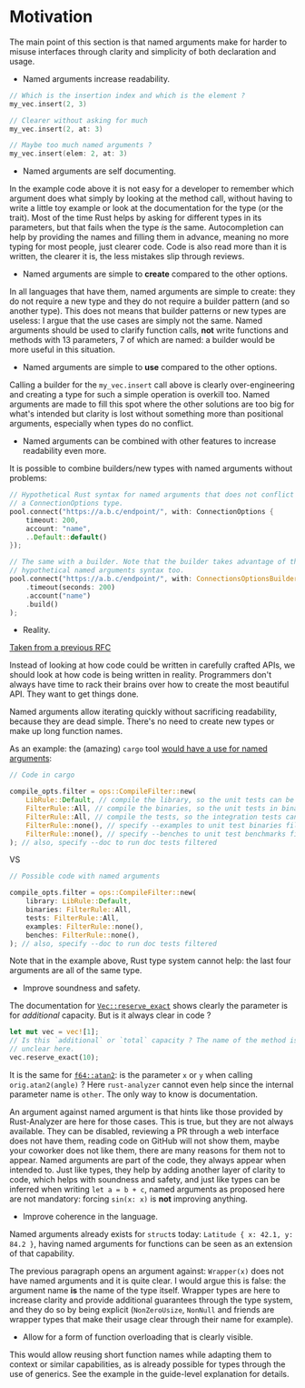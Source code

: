 # Motivation

The main point of this section is that named arguments make for harder to misuse interfaces through
clarity and simplicity of both declaration and usage.

- Named arguments increase readability.

```swift
// Which is the insertion index and which is the element ?
my_vec.insert(2, 3)

// Clearer without asking for much
my_vec.insert(2, at: 3)

// Maybe too much named arguments ?
my_vec.insert(elem: 2, at: 3)
```

- Named arguments are self documenting.

In the example code above it is not easy for a developer to remember which argument does what simply
by looking at the method call, without having to write a little toy example or look at the
documentation for the type (or the trait). Most of the time Rust helps by asking for different types
in its parameters, but that fails when the type _is_ the same. Autocompletion can help by providing
the names and filling them in advance, meaning no more typing for most people, just clearer code.
Code is also read more than it is written, the clearer it is, the less mistakes slip through
reviews.

- Named arguments are simple to **create** compared to the other options.

In all languages that have them, named arguments are simple to create: they do not require a new
type and they do not require a builder pattern (and so another type). This does not means that
builder patterns or new types are useless: I argue that the use cases are simply not the same. Named
arguments should be used to clarify function calls, **not** write functions and methods with 13
parameters, 7 of which are named: a builder would be more useful in this situation.

- Named arguments are simple to **use** compared to the other options.

Calling a builder for the `my_vec.insert` call above is clearly over-engineering and creating a type
for such a simple operation is overkill too. Named arguments are made to fill this spot where the
other solutions are too big for what's intended but clarity is lost without something more than
positional arguments, especially when types do no conflict.

- Named arguments can be combined with other features to increase readability even more.

It is possible to combine builders/new types with named arguments without problems:

```rust
// Hypothetical Rust syntax for named arguments that does not conflict with
// a ConnectionOptions type.
pool.connect("https://a.b.c/endpoint/", with: ConnectionOptions {
    timeout: 200,
    account: "name",
    ..Default::default()
});

// The same with a builder. Note that the builder takes advantage of the
// hypothetical named arguments syntax too.
pool.connect("https://a.b.c/endpoint/", with: ConnectionsOptionsBuilder::new()
    .timeout(seconds: 200)
    .account("name")
    .build()
);
```

- Reality.

[Taken from a previous RFC](https://github.com/rust-lang/rfcs/pull/2964)

Instead of looking at how code could be written in carefully crafted APIs, we should look at how
code is being written in reality. Programmers don't always have time to rack their brains over how
to create the most beautiful API. They want to get things done.

Named arguments allow iterating quickly without sacrificing readability, because they are dead
simple. There's no need to create new types or make up long function names.

As an example: the (amazing) `cargo` tool [would have a use for named arguments][cargo-named-args]:

```rust
// Code in cargo

compile_opts.filter = ops::CompileFilter::new(
    LibRule::Default, // compile the library, so the unit tests can be run filtered
    FilterRule::All, // compile the binaries, so the unit tests in binaries can be run filtered
    FilterRule::All, // compile the tests, so the integration tests can be run filtered
    FilterRule::none(), // specify --examples to unit test binaries filtered
    FilterRule::none(), // specify --benches to unit test benchmarks filtered
); // also, specify --doc to run doc tests filtered
```

VS

```rust
// Possible code with named arguments

compile_opts.filter = ops::CompileFilter::new(
    library: LibRule::Default,
    binaries: FilterRule::All,
    tests: FilterRule::All,
    examples: FilterRule::none(),
    benches: FilterRule::none(),
); // also, specify --doc to run doc tests filtered
```

Note that in the example above, Rust type system cannot help: the last four arguments are all of the
same type.

- Improve soundness and safety.

The documentation for [`Vec::reserve_exact`][vec-reserve-exact] shows clearly the parameter is for
_additional_ capacity. But is it always clear in code ?

```rust
let mut vec = vec![1];
// Is this `additional` or `total` capacity ? The name of the method is quite
// unclear here.
vec.reserve_exact(10);
```

It is the same for [`f64::atan2`][f64-atan2]: is the parameter `x` or `y` when calling
`orig.atan2(angle)` ? Here `rust-analyzer` cannot even help since the internal parameter name is
`other`. The only way to know is documentation.

An argument against named argument is that hints like those provided by Rust-Analyzer are here for
those cases. This is true, but they are not always available. They can be disabled, reviewing a PR
through a web interface does not have them, reading code on GitHub will not show them, maybe your
coworker does not like them, there are many reasons for them not to appear. Named arguments are part
of the code, they always appear when intended to. Just like types, they help by adding another layer
of clarity to code, which helps with soundness and safety, and just like types can be inferred when
writing `let a = b + c`, named arguments as proposed here are not mandatory: forcing `sin(x: x)` is
**not** improving anything.

- Improve coherence in the language.

Named arguments already exists for `struct`s today: `Latitude { x: 42.1, y: 84.2 }`, having named
arguments for functions can be seen as an extension of that capability.

The previous paragraph opens an argument against: `Wrapper(x)` does not have named arguments and it
is quite clear. I would argue this is false: the argument name **is** the name of the type itself.
Wrapper types are here to increase clarity and provide additional guarantees through the type
system, and they do so by being explicit (`NonZeroUsize`, `NonNull` and friends are wrapper types
that make their usage clear through their name for example).

- Allow for a form of function overloading that is clearly visible.

This would allow reusing short function names while adapting them to context or similar
capabilities, as is already possible for types through the use of generics. See the example in the
guide-level explanation for details.

[cargo-named-args]:
  https://github.com/rust-lang/cargo/blob/b842849732f89df8675eb2d933c384d6338e4466/src/bin/cargo/commands/test.rs#L107-L113
[vec-reserve-exact]: https://doc.rust-lang.org/std/vec/struct.Vec.html#method.reserve_exact
[f64-atan2]: https://doc.rust-lang.org/stable/std/primitive.f64.html#method.atan2
